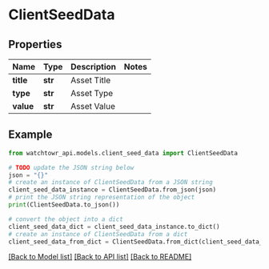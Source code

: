 # ClientSeedData


## Properties

Name | Type | Description | Notes
------------ | ------------- | ------------- | -------------
**title** | **str** | Asset Title | 
**type** | **str** | Asset Type | 
**value** | **str** | Asset Value | 

## Example

```python
from watchtowr_api.models.client_seed_data import ClientSeedData

# TODO update the JSON string below
json = "{}"
# create an instance of ClientSeedData from a JSON string
client_seed_data_instance = ClientSeedData.from_json(json)
# print the JSON string representation of the object
print(ClientSeedData.to_json())

# convert the object into a dict
client_seed_data_dict = client_seed_data_instance.to_dict()
# create an instance of ClientSeedData from a dict
client_seed_data_from_dict = ClientSeedData.from_dict(client_seed_data_dict)
```
[[Back to Model list]](../README.md#documentation-for-models) [[Back to API list]](../README.md#documentation-for-api-endpoints) [[Back to README]](../README.md)


